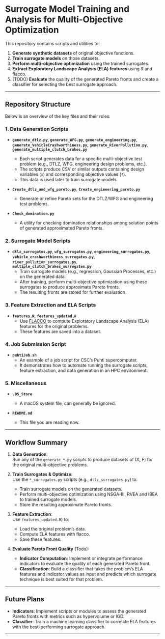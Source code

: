 # Surrogate Model Training and Analysis for Multi-Objective Optimization

This repository contains scripts and utilities to:
1. **Generate synthetic datasets** of original objective functions.
2. **Train surrogate models** on those datasets.
3. **Perform multi-objective optimization** using the trained surrogates.
4. **Extract Exploratory Landscape Analysis (ELA) features** using R and flacco.
5. (TODO) **Evaluate** the quality of the generated Pareto fronts and create a classifier for selecting the best surrogate approach.

---

## Repository Structure

Below is an overview of the key files and their roles:

### 1. Data Generation Scripts

- **`generate_dtlz.py`**, **`generate_WFG.py`**, **`generate_engineering.py`**,  
  **`generate_VehicleCrashworthiness.py`**, **`generate_RiverPollution.py`**,  
  **`generate_multiple_clutch_brakes.py`**  
  - Each script generates data for a specific multi-objective test problem (e.g., DTLZ, WFG, engineering design problems, etc.).  
  - The scripts produce CSV or similar outputs containing design variables (`x`) and corresponding objective values (`f`).  
  - This data is used later to train surrogate models.

- **`Create_dtlz_and_wfg_pareto.py`**, **`Create_engineering_pareto.py`**  
  - Generate or refine Pareto sets for the DTLZ/WFG and engineering test problems.

- **`Check_domination.py`**  
  - A utility for checking domination relationships among solution points of generated approximated Pareto fronts.  

### 2. Surrogate Model Scripts

- **`dtlz_surrogates.py`**, **`wfg_surrogates.py`**, **`engineering_surrogates.py`**,  
  **`vehicle_crashworthiness_surrogates.py`**, **`river_pollution_surrogates.py`**,  
  **`multiple_clutch_brakes_surrogates.py`**  
  - Train surrogate models (e.g., regression, Gaussian Processes, etc.) on the generated data.  
  - After training, perform multi-objective optimization using these surrogates to produce approximate Pareto fronts.  
  - The resulting fronts are stored for further evaluation.

### 3. Feature Extraction and ELA Scripts

- **`features.R`**, **`features_updated.R`**  
  - Use [FLACCO](https://cran.r-project.org/package=flacco) to compute Exploratory Landscape Analysis (ELA) features for the original problems.  
  - These features are saved into a dataset.

### 4. Job Submission Script

- **`puhtiJob.sh`**  
  - An example of a job script for CSC’s Puhti supercomputer.
  - It demonstrates how to automate running the surrogate scripts, feature extraction, and data generation in an HPC environment.

### 5. Miscellaneous

- **`.DS_Store`**  
  - A macOS system file, can generally be ignored.

- **`README.md`**  
  - This file you are reading now.

---

## Workflow Summary

1. **Data Generation**:  
   Run any of the `generate_*.py` scripts to produce datasets of (X, F) for the original multi-objective problems.

2. **Train Surrogates & Optimize**:  
   Use the `*_surrogates.py` scripts (e.g., `dtlz_surrogates.py`) to:
   - Train surrogate models on the generated datasets.
   - Perform multi-objective optimization using NSGA-III, RVEA and IBEA to trained surrogate models.
   - Store the resulting approximate Pareto fronts.

3. **Feature Extraction**:  
   Use `features_updated.R`) to:
   - Load the original problem’s data.
   - Compute ELA features with flacco.
   - Save these features.

4. **Evaluate Pareto Front Quality** (Todo):
   - **Indicator Computation**: Implement or integrate performance indicators to evaluate the quality of each generated Pareto front.
   - **Classification**: Build a classifier that takes the problem’s ELA features and indicator values as input and predicts which surrogate technique is best suited for that problem.

---

## Future Plans

- **Indicators**: Implement scripts or modules to assess the generated Pareto fronts with metrics such as hypervolume or IGD.  
- **Classifier**: Train a machine learning classifier to correlate ELA features with the best-performing surrogate approach.  

---

